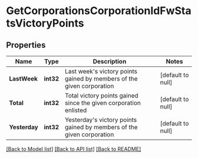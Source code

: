 # GetCorporationsCorporationIdFwStatsVictoryPoints

## Properties
Name | Type | Description | Notes
------------ | ------------- | ------------- | -------------
**LastWeek** | **int32** | Last week&#39;s victory points gained by members of the given corporation | [default to null]
**Total** | **int32** | Total victory points gained since the given corporation enlisted | [default to null]
**Yesterday** | **int32** | Yesterday&#39;s victory points gained by members of the given corporation | [default to null]

[[Back to Model list]](../README.md#documentation-for-models) [[Back to API list]](../README.md#documentation-for-api-endpoints) [[Back to README]](../README.md)


